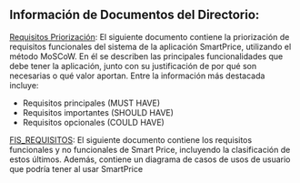 ## Información de Documentos del Directorio:
[Requisitos Priorización](https://github.com/jhoanapechram/-FIS-Equipo-2/blob/main/1era%20Entrega/Requisitos/REQUISITOS%20PRIORIZACI%C3%93N.pdf): El siguiente documento contiene la priorización de requisitos funcionales del sistema de la aplicación SmartPrice, utilizando el método MoSCoW.
En él se describen las principales funcionalidades que debe tener la aplicación, junto con su justificación de por qué son necesarias o qué valor aportan. Entre la información más destacada incluye:
- Requisitos principales (MUST HAVE)
- Requisitos importantes (SHOULD HAVE)
- Requisitos opcionales (COULD HAVE)

[FIS_REQUISITOS](https://github.com/jhoanapechram/-FIS-Equipo-2/blob/main/1era%20Entrega/Requisitos/FIS_REQUISITOS.pdf): El siguiente documento contiene los requisitos funcionales y no funcionales de Smart Price, incluyendo la clasificación de estos últimos. Además, contiene un diagrama de casos de usos de usuario que podría tener al usar SmartPrice
